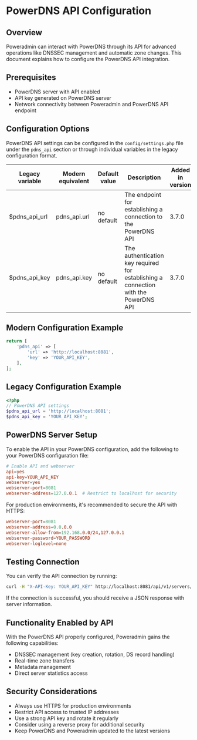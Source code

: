 # PowerDNS API Configuration

## Overview

Poweradmin can interact with PowerDNS through its API for advanced operations like DNSSEC management and automatic zone changes. This document explains how to configure the PowerDNS API integration.

## Prerequisites

- PowerDNS server with API enabled
- API key generated on PowerDNS server
- Network connectivity between Poweradmin and PowerDNS API endpoint

## Configuration Options

PowerDNS API settings can be configured in the `config/settings.php` file under the `pdns_api` section or through individual variables in the legacy configuration format.

| Legacy variable | Modern equivalent | Default value | Description | Added in version |
|----------------|-------------------|---------------|-------------|-----------------|
| $pdns_api_url | pdns_api.url | no default | The endpoint for establishing a connection to the PowerDNS API | 3.7.0 |
| $pdns_api_key | pdns_api.key | no default | The authentication key required for establishing a connection with the PowerDNS API | 3.7.0 |

## Modern Configuration Example

```php
return [
    'pdns_api' => [
        'url' => 'http://localhost:8081',
        'key' => 'YOUR_API_KEY',
    ],
];
```

## Legacy Configuration Example

```php
<?php
// PowerDNS API settings
$pdns_api_url = 'http://localhost:8081';
$pdns_api_key = 'YOUR_API_KEY';
```

## PowerDNS Server Setup

To enable the API in your PowerDNS configuration, add the following to your PowerDNS configuration file:

```conf
# Enable API and webserver
api=yes
api-key=YOUR_API_KEY
webserver=yes
webserver-port=8081
webserver-address=127.0.0.1  # Restrict to localhost for security
```

For production environments, it's recommended to secure the API with HTTPS:

```conf
webserver-port=8081
webserver-address=0.0.0.0
webserver-allow-from=192.168.0.0/24,127.0.0.1
webserver-password=YOUR_PASSWORD
webserver-loglevel=none
```

## Testing Connection

You can verify the API connection by running:

```bash
curl -H "X-API-Key: YOUR_API_KEY" http://localhost:8081/api/v1/servers/localhost
```

If the connection is successful, you should receive a JSON response with server information.

## Functionality Enabled by API

With the PowerDNS API properly configured, Poweradmin gains the following capabilities:

- DNSSEC management (key creation, rotation, DS record handling)
- Real-time zone transfers
- Metadata management
- Direct server statistics access

## Security Considerations

- Always use HTTPS for production environments
- Restrict API access to trusted IP addresses
- Use a strong API key and rotate it regularly
- Consider using a reverse proxy for additional security
- Keep PowerDNS and Poweradmin updated to the latest versions